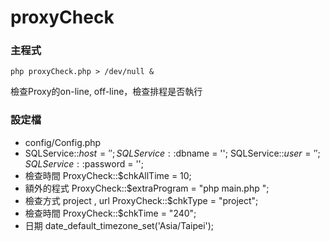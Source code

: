 proxyCheck
==========

### 主程式

`php proxyCheck.php > /dev/null &`

檢查Proxy的on-line, off-line，檢查排程是否執行

### 設定檔

* config/Config.php
* SQLService::$host = '';
  SQLService::$dbname = '';
  SQLService::$user = '';
  SQLService::$password = '';
* 檢查時間
  ProxyCheck::$chkAllTime = 10;
* 額外的程式
  ProxyCheck::$extraProgram = "php main.php ";
* 檢查方式 project , url
  ProxyCheck::$chkType = "project";
* 檢查時間
  ProxyCheck::$chkTime = "240";
* 日期
  date_default_timezone_set('Asia/Taipei');



 

 
